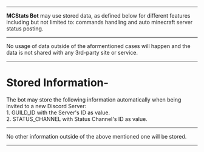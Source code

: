 <hr />

**MCStats Bot** may use stored data, as defined below for different features including but not limited to: commands handling and auto minecraft server status posting.<br />

<hr />

No usage of data outside of the aformentioned cases will happen and the data is not shared with any 3rd-party site or service.<br />

<hr />

# Stored Information-<br />
  The bot may store the following information automatically when being invited to a new Discord Server:
  <br />
    1. GUILD_ID with the Server's ID as value.<br />
    2. STATUS_CHANNEL with Status Channel's ID as value.<br />

<hr />

No other information outside of the above mentioned one will be stored.

<hr />